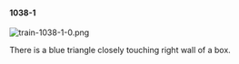 #### 1038-1
![train-1038-1-0.png](https://github.com/lil-lab/nlvr/raw/master/nlvr/train/images/64/train-1038-1-0.png "train-1038-1-0.png")

There is a blue triangle closely touching right wall of a box.